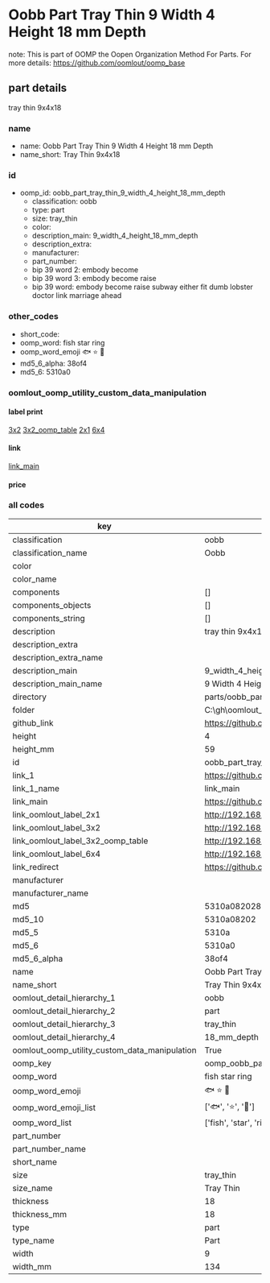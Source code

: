 # Oobb Part Tray Thin 9 Width 4 Height 18 mm Depth  

note: This is part of OOMP the Oopen Organization Method For Parts. For more details: https://github.com/oomlout/oomp_base

##  part details
  



tray thin 9x4x18



### name
* name: Oobb Part Tray Thin 9 Width 4 Height 18 mm Depth
* name_short: Tray Thin 9x4x18 
### id
* oomp_id: oobb_part_tray_thin_9_width_4_height_18_mm_depth
  * classification: oobb
  * type: part
  * size: tray_thin
  * color: 
  * description_main: 9_width_4_height_18_mm_depth
  * description_extra: 
  * manufacturer: 
  * part_number: 
  * bip 39 word 2: embody become
  * bip 39 word 3: embody become raise
  * bip 39 word: embody become raise subway either fit dumb lobster doctor link marriage ahead

### other_codes
* short_code: 
* oomp_word: fish star ring
* oomp_word_emoji :fish: :star: :ring:
* md5_6_alpha: 38of4
* md5_6: 5310a0






### oomlout_oomp_utility_custom_data_manipulation
#### label print
[3x2](http://192.168.1.245:1112/?label=oomp%2038of4)
[3x2_oomp_table](http://192.168.1.108:1112/?label=oomp%2038of4)
[2x1](http://192.168.1.242:1112/?label=oomp%2038of4)
[6x4](http://192.168.1.55:1112/?label=oomp%2038of4)    

#### link

[link_main](https://github.com/oomlout/oomlout_oobb_version_4_generated_parts/tree/main/navigation_oomp/oobb/part/tray_thin/9_width_4_height_18_mm_depth/part)                              

#### price







### all codes 
| key | value |  
| --- | --- |  
| classification | oobb |  
| classification_name | Oobb |  
| color |  |  
| color_name |  |  
| components | [] |  
| components_objects | [] |  
| components_string | [] |  
| description | tray thin 9x4x18 |  
| description_extra |  |  
| description_extra_name |  |  
| description_main | 9_width_4_height_18_mm_depth |  
| description_main_name | 9 Width 4 Height 18 mm Depth |  
| directory | parts/oobb_part_tray_thin_9_width_4_height_18_mm_depth |  
| folder | C:\gh\oomlout_oobb_version_4_generated_parts\parts\oobb_part_tray_thin_9_width_4_height_18_mm_depth |  
| github_link | https://github.com/oomlout/oomlout_oomp_part_src/tree/main/parts/oobb_part_tray_thin_9_width_4_height_18_mm_depth |  
| height | 4 |  
| height_mm | 59 |  
| id | oobb_part_tray_thin_9_width_4_height_18_mm_depth |  
| link_1 | https://github.com/oomlout/oomlout_oobb_version_4_generated_parts/tree/main/navigation_oomp/oobb/part/tray_thin/9_width_4_height_18_mm_depth/part |  
| link_1_name | link_main |  
| link_main | https://github.com/oomlout/oomlout_oobb_version_4_generated_parts/tree/main/navigation_oomp/oobb/part/tray_thin/9_width_4_height_18_mm_depth/part |  
| link_oomlout_label_2x1 | http://192.168.1.242:1112/?label=oomp%2038of4 |  
| link_oomlout_label_3x2 | http://192.168.1.245:1112/?label=oomp%2038of4 |  
| link_oomlout_label_3x2_oomp_table | http://192.168.1.108:1112/?label=oomp%2038of4 |  
| link_oomlout_label_6x4 | http://192.168.1.55:1112/?label=oomp%2038of4 |  
| link_redirect | https://github.com/oomlout/oomlout_oobb_version_4_generated_parts/tree/main/parts/oobb_tray_thin_09_04_18 |  
| manufacturer |  |  
| manufacturer_name |  |  
| md5 | 5310a0820283287d5f238d836244fa43 |  
| md5_10 | 5310a08202 |  
| md5_5 | 5310a |  
| md5_6 | 5310a0 |  
| md5_6_alpha | 38of4 |  
| name | Oobb Part Tray Thin 9 Width 4 Height 18 mm Depth |  
| name_short | Tray Thin 9x4x18  |  
| oomlout_detail_hierarchy_1 | oobb |  
| oomlout_detail_hierarchy_2 | part |  
| oomlout_detail_hierarchy_3 | tray_thin |  
| oomlout_detail_hierarchy_4 | 18_mm_depth |  
| oomlout_oomp_utility_custom_data_manipulation | True |  
| oomp_key | oomp_oobb_part_tray_thin_9_width_4_height_18_mm_depth |  
| oomp_word | fish star ring |  
| oomp_word_emoji | :fish: :star: :ring: |  
| oomp_word_emoji_list | [':fish:', ':star:', ':ring:'] |  
| oomp_word_list | ['fish', 'star', 'ring'] |  
| part_number |  |  
| part_number_name |  |  
| short_name |  |  
| size | tray_thin |  
| size_name | Tray Thin |  
| thickness | 18 |  
| thickness_mm | 18 |  
| type | part |  
| type_name | Part |  
| width | 9 |  
| width_mm | 134 |  
